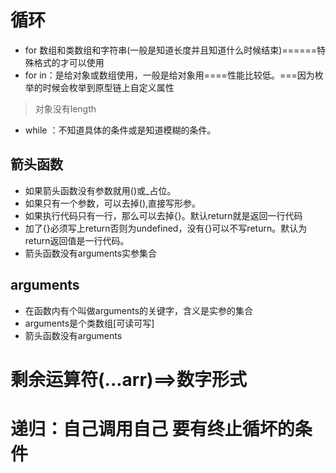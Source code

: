 # 循环
- for 数组和类数组和字符串(一般是知道长度并且知道什么时候结束)======特殊格式的才可以使用
- for  in：是给对象或数组使用，一般是给对象用====性能比较低。===因为枚举的时候会枚举到原型链上自定义属性
>对象没有length
- while ：不知道具体的条件或是知道模糊的条件。
## 箭头函数
- 如果箭头函数没有参数就用()或_占位。
- 如果只有一个参数，可以去掉(),直接写形参。
- 如果执行代码只有一行，那么可以去掉{}。默认return就是返回一行代码
- 加了{}必须写上return否则为undefined，没有{}可以不写return。默认为return返回值是一行代码。
- 箭头函数没有arguments实参集合
## arguments
- 在函数内有个叫做arguments的关键字，含义是实参的集合
- arguments是个类数组[可读可写]
- 箭头函数没有arguments
# 剩余运算符(...arr)==>数字形式
# 递归：自己调用自己 要有终止循坏的条件